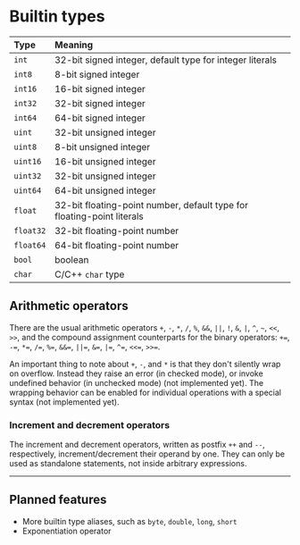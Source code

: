 # Builtin types

Type      | Meaning
:---------|:----------------------------------------------------------------------
`int`     | 32-bit signed integer, default type for integer literals
`int8`    | 8-bit signed integer
`int16`   | 16-bit signed integer
`int32`   | 32-bit signed integer
`int64`   | 64-bit signed integer
`uint`    | 32-bit unsigned integer
`uint8`   | 8-bit unsigned integer
`uint16`  | 16-bit unsigned integer
`uint32`  | 32-bit unsigned integer
`uint64`  | 64-bit unsigned integer
`float`   | 32-bit floating-point number, default type for floating-point literals
`float32` | 32-bit floating-point number
`float64` | 64-bit floating-point number
`bool`    | boolean
`char`    | C/C++ `char` type

## Arithmetic operators

There are the usual arithmetic operators `+`, `-`, `*`, `/`, `%`, `&&`, `||`,
`!`, `&`, `|`, `^`, `~`, `<<`, `>>`, and the compound assignment counterparts
for the binary operators: `+=`, `-=`, `*=`, `/=`, `%=`, `&&=`, `||=`, `&=`,
`|=`, `^=`, `<<=`, `>>=`.

An important thing to note about `+`, `-`, and `*` is that they don't silently
wrap on overflow. Instead they raise an error (in checked mode), or invoke
undefined behavior (in unchecked mode) (not implemented yet). The wrapping
behavior can be enabled for individual operations with a special syntax (not
implemented yet).

### Increment and decrement operators

The increment and decrement operators, written as postfix `++` and `--`,
respectively, increment/decrement their operand by one. They can only be used as
standalone statements, not inside arbitrary expressions.

---

## Planned features

- More builtin type aliases, such as `byte`, `double`, `long`, `short`
- Exponentiation operator
